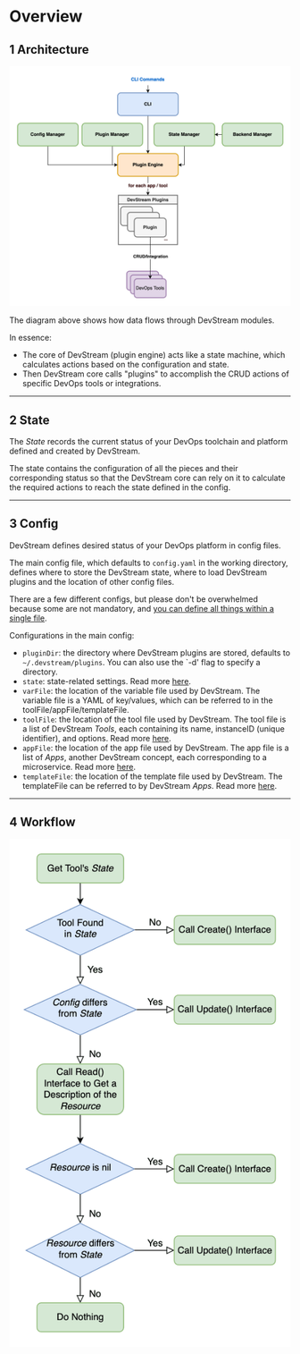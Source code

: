 # Overview

## 1 Architecture

![](../images/architecture-overview.png)

The diagram above shows how data flows through DevStream modules.

In essence:

- The core of DevStream (plugin engine) acts like a state machine, which calculates actions based on the configuration and state.
- Then DevStream core calls "plugins" to accomplish the CRUD actions of specific DevOps tools or integrations.

---

## 2 State

The _State_ records the current status of your DevOps toolchain and platform defined and created by DevStream.

The state contains the configuration of all the pieces and their corresponding status so that the DevStream core can rely on it to calculate the required actions to reach the state defined in the config.

---

## 3 Config

DevStream defines desired status of your DevOps platform in config files.

The main config file, which defaults to `config.yaml` in the working directory, defines where to store the DevStream state, where to load DevStream plugins and the location of other config files.

There are a few different configs, but please don't be overwhelmed because some are not mandatory, and [you can define all things within a single file](https://stackoverflow.com/questions/50788277/why-3-dashes-hyphen-in-yaml-file).

Configurations in the main config:

- `pluginDir`: the directory where DevStream plugins are stored, defaults to `~/.devstream/plugins`. You can also use the `-d' flag to specify a directory.
- `state`: state-related settings. Read more [here](./state.md).
- `varFile`: the location of the variable file used by DevStream. The variable file is a YAML of key/values, which can be referred to in the toolFile/appFile/templateFile.
- `toolFile`: the location of the tool file used by DevStream. The tool file is a list of DevStream _Tools_, each containing its name, instanceID (unique identifier), and options. Read more [here](./tools-apps.md).
- `appFile`: the location of the app file used by DevStream. The app file is a list of _Apps_, another DevStream concept, each corresponding to a microservice. Read more [here](./tools-apps.md).
- `templateFile`: the location of the template file used by DevStream. The templateFile can be referred to by DevStream _Apps_. Read more [here](./tools-apps.md).

---

## 4 Workflow

![config state resource-status workflow](../images/config_state_resource.png)

